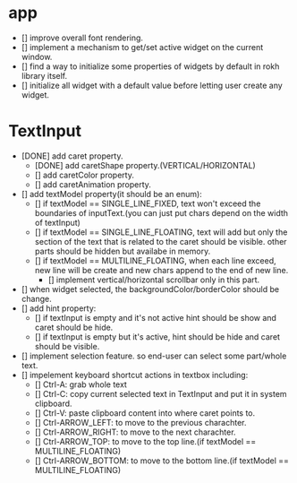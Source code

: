 # app
- [] improve overall font rendering.
- [] implement a mechanism to get/set active widget on the current window.
- [] find a way to initialize some properties of widgets by default in rokh library itself.
- [] initialize all widget with a default value before letting user create any widget.

# TextInput
- [DONE] add caret property.
  - [DONE] add caretShape property.(VERTICAL/HORIZONTAL)
  - [] add caretColor property.
  - [] add caretAnimation property.
- [] add textModel property(it should be an enum):
  - [] if textModel == SINGLE_LINE_FIXED, text won't exceed the boundaries of inputText.(you can just put chars depend on the width of textInput)
  - [] if textModel == SINGLE_LINE_FLOATING, text will add but only the section of the text that is related to the caret should be visible. other parts should be hidden but availabe in memory.
  - [] if textModel == MULTILINE_FLOATING, when each line exceed, new line will be create and new chars append to the end of new line.
    - [] implement vertical/horizontal scrollbar only in this part.
- [] when widget selected, the backgroundColor/borderColor should be change.
- [] add hint property:
  - [] if textInput is empty and it's not active hint should be show and caret should be hide.
  - [] if textInput is empty but it's active, hint should be hide and caret should be visible.
- [] implement selection feature. so end-user can select some part/whole text.
- [] impelement keyboard shortcut actions in textbox including:
  - [] Ctrl-A: grab whole text
  - [] Ctrl-C: copy current selected text in TextInput and put it in system clipboard.
  - [] Ctrl-V: paste clipboard content into where caret points to.
  - [] Ctrl-ARROW_LEFT: to move to the previous charachter.
  - [] Ctrl-ARROW_RIGHT: to move to the next charachter.
  - [] Ctrl-ARROW_TOP: to move to the top line.(if textModel == MULTILINE_FLOATING)
  - [] Ctrl-ARROW_BOTTOM: to move to the bottom line.(if textModel == MULTILINE_FLOATING)
